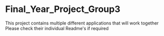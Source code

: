 # Final_Year_Project_Group3

This project contains multiple different applications that will work together
Please check their individual Readme's if required
